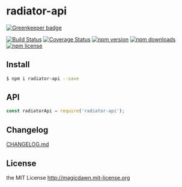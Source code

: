 # radiator-api

[![Greenkeeper badge](https://badges.greenkeeper.io/magicdawn/radiator-api.svg)](https://greenkeeper.io/)
> 

[![Build Status](https://img.shields.io/travis/magicdawn/radiator-api.svg?style=flat-square)](https://travis-ci.org/magicdawn/radiator-api)
[![Coverage Status](https://img.shields.io/codecov/c/github/magicdawn/radiator-api.svg?style=flat-square)](https://codecov.io/gh/magicdawn/radiator-api)
[![npm version](https://img.shields.io/npm/v/radiator-api.svg?style=flat-square)](https://www.npmjs.com/package/radiator-api)
[![npm downloads](https://img.shields.io/npm/dm/radiator-api.svg?style=flat-square)](https://www.npmjs.com/package/radiator-api)
[![npm license](https://img.shields.io/npm/l/radiator-api.svg?style=flat-square)](http://magicdawn.mit-license.org)

## Install
```sh
$ npm i radiator-api --save
```

## API
```js
const radiatorApi = require('radiator-api');
```

## Changelog
[CHANGELOG.md](CHANGELOG.md)

## License
the MIT License http://magicdawn.mit-license.org